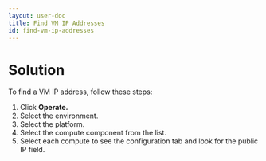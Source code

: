 ```yaml
---
layout: user-doc
title: Find VM IP Addresses
id: find-vm-ip-addresses
---
```


# Solution

To find a VM IP address, follow these steps:


1. Click **Operate.**
2. Select the environment.
3. Select the platform.
4. Select the compute component from the list.
5. Select each compute to see the configuration tab and look for the public IP field.


